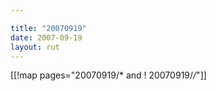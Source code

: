 ```yaml
---

title: "20070919"
date: 2007-09-19
layout: rut
---
```


[[!map pages="20070919/* and ! 20070919/*/*"]]
